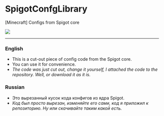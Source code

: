 # SpigotConfgLibrary
[Minecraft] Configs from Spigot core


<img src="github.com/Ferius057/SpigotConfgLibrary/releases/download/1.0/ConfigLibrary.jar" data-canonical-src="https://img.shields.io/github/downloads/Ferius057/SpigotConfigLibrary/total?color=%23FF0000&label=download%20jar&style=flat-square" style="max-width:100%;">

----------------------------------------------------------------------------------------------

### English
- This is a cut-out piece of config code from the Spigot core.
- You can use it for convenience.
- *The code was just cut out, change it yourself, I attached the code to the repository. Well, or download it as it is.*

### Russian
- Это вырезанный кусок кода конфигов из ядра Spigot.
- *Код был просто вырезан, изменяйте его сами, код я приложил к репозиторию. Ну или скачивайте таким какой есть.*
